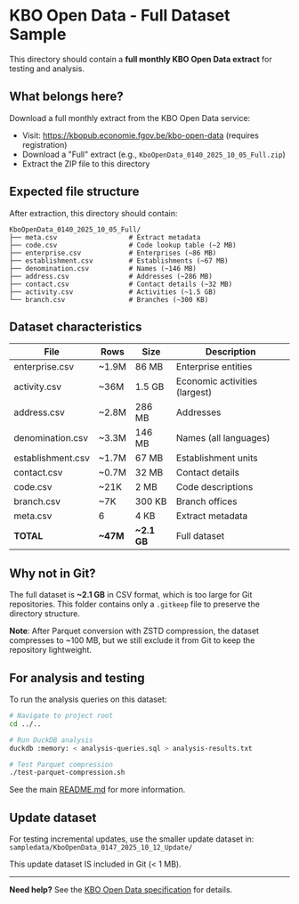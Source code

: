 # KBO Open Data - Full Dataset Sample

This directory should contain a **full monthly KBO Open Data extract** for testing and analysis.

## What belongs here?

Download a full monthly extract from the KBO Open Data service:
- Visit: https://kbopub.economie.fgov.be/kbo-open-data (requires registration)
- Download a "Full" extract (e.g., `KboOpenData_0140_2025_10_05_Full.zip`)
- Extract the ZIP file to this directory

## Expected file structure

After extraction, this directory should contain:

```
KboOpenData_0140_2025_10_05_Full/
├── meta.csv                  # Extract metadata
├── code.csv                  # Code lookup table (~2 MB)
├── enterprise.csv            # Enterprises (~86 MB)
├── establishment.csv         # Establishments (~67 MB)
├── denomination.csv          # Names (~146 MB)
├── address.csv               # Addresses (~286 MB)
├── contact.csv               # Contact details (~32 MB)
├── activity.csv              # Activities (~1.5 GB)
└── branch.csv                # Branches (~300 KB)
```

## Dataset characteristics

| File | Rows | Size | Description |
|------|------|------|-------------|
| enterprise.csv | ~1.9M | 86 MB | Enterprise entities |
| activity.csv | ~36M | 1.5 GB | Economic activities (largest) |
| address.csv | ~2.8M | 286 MB | Addresses |
| denomination.csv | ~3.3M | 146 MB | Names (all languages) |
| establishment.csv | ~1.7M | 67 MB | Establishment units |
| contact.csv | ~0.7M | 32 MB | Contact details |
| code.csv | ~21K | 2 MB | Code descriptions |
| branch.csv | ~7K | 300 KB | Branch offices |
| meta.csv | 6 | 4 KB | Extract metadata |
| **TOTAL** | **~47M** | **~2.1 GB** | Full dataset |

## Why not in Git?

The full dataset is **~2.1 GB** in CSV format, which is too large for Git repositories. This folder contains only a `.gitkeep` file to preserve the directory structure.

**Note**: After Parquet conversion with ZSTD compression, the dataset compresses to ~100 MB, but we still exclude it from Git to keep the repository lightweight.

## For analysis and testing

To run the analysis queries on this dataset:

```bash
# Navigate to project root
cd ../..

# Run DuckDB analysis
duckdb :memory: < analysis-queries.sql > analysis-results.txt

# Test Parquet compression
./test-parquet-compression.sh
```

See the main [README.md](../../README.md) for more information.

## Update dataset

For testing incremental updates, use the smaller update dataset in:
`sampledata/KboOpenData_0147_2025_10_12_Update/`

This update dataset IS included in Git (< 1 MB).

---

**Need help?** See the [KBO Open Data specification](../../specs/KBOCookbook_EN.md) for details.
